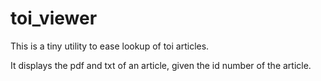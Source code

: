 # toi_viewer

This is a tiny utility to ease lookup of toi articles.

It displays the pdf and txt of an article, given the id number of the article.
